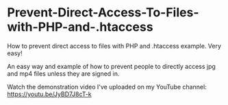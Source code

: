 # Prevent-Direct-Access-To-Files-with-PHP-and-.htaccess
How to prevent direct access to files with PHP and .htaccess example. Very easy!

An easy way and example of how to prevent people to directly access jpg and mp4 files unless they are signed in.

Watch the demonstration video I've uploaded on my YouTube channel: https://youtu.be/JyBD7J8cT-k

